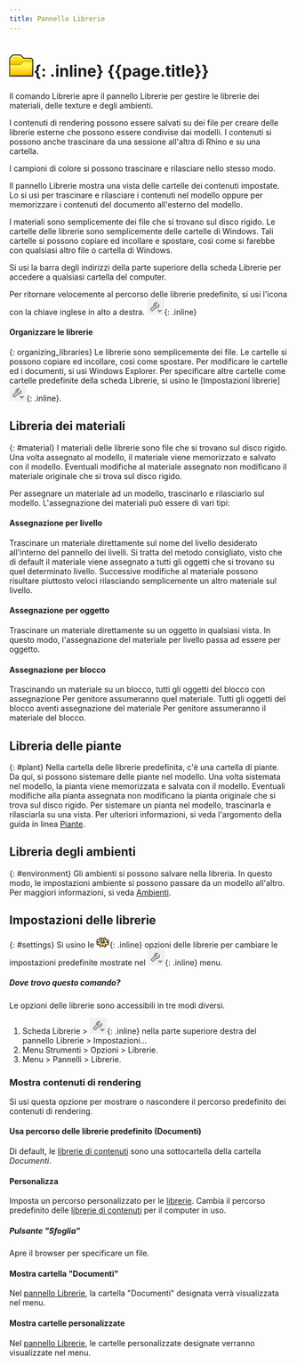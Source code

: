 ```yaml
---
title: Pannello Librerie
---
```


# ![images/libraries.svg](images/libraries.svg){: .inline} {{page.title}}
Il comando Librerie apre il pannello Librerie per gestire le librerie dei materiali, delle texture e degli ambienti.

I contenuti di rendering possono essere salvati su dei file per creare delle librerie esterne che possono essere condivise dai modelli. I contenuti si possono anche trascinare da una sessione all'altra di Rhino e su una cartella.

I campioni di colore si possono trascinare e rilasciare nello stesso modo.

Il pannello Librerie mostra una vista delle cartelle dei contenuti impostate. Lo si usi per trascinare e rilasciare i contenuti nel modello oppure per memorizzare i contenuti del documento all'esterno del modello.

I materiali sono semplicemente dei file che si trovano sul disco rigido.  Le cartelle delle librerie sono semplicemente delle cartelle di Windows.  Tali cartelle si possono copiare ed incollare e spostare, così come si farebbe con qualsiasi altro file o cartella di Windows.

Si usi la barra degli indirizzi della parte superiore della scheda Librerie per accedere a qualsiasi cartella del computer.

Per ritornare velocemente al percorso delle librerie predefinito, si usi l'icona con la chiave inglese in alto a destra. ![images/library_default.png](images/library_default.png){: .inline}

#### Organizzare le librerie
{: organizing_libraries}
Le librerie sono semplicemente dei file.  Le cartelle si possono copiare ed incollare, così come spostare. Per modificare le cartelle ed i documenti, si usi Windows Explorer. Per specificare altre cartelle come cartelle predefinite della scheda Librerie, si usino le [Impostazioni librerie] ![images/library_default.png](images/library_default.png){: .inline}.

## Libreria dei materiali
{: #material}
I materiali delle librerie sono file che si trovano sul disco rigido.  Una volta assegnato al modello, il materiale viene memorizzato e salvato con il modello. Eventuali modifiche al materiale assegnato non modificano il materiale originale che si trova sul disco rigido.

Per assegnare un materiale ad un modello, trascinarlo e rilasciarlo sul modello. L'assegnazione dei materiali può essere di vari tipi:

#### Assegnazione per livello
Trascinare un materiale direttamente sul nome del livello desiderato all'interno del pannello dei livelli. Si tratta del metodo consigliato, visto che di default il materiale viene assegnato a tutti gli oggetti che si trovano su quel determinato livello. Successive modifiche al materiale possono risultare piuttosto veloci rilasciando semplicemente un altro materiale sul livello.

#### Assegnazione per oggetto
Trascinare un materiale direttamente su un oggetto in qualsiasi vista. In questo modo, l'assegnazione del materiale per livello passa ad essere per oggetto.

#### Assegnazione per blocco
Trascinando un materiale su un blocco, tutti gli oggetti del blocco con assegnazione Per genitore assumeranno quel materiale.  Tutti gli oggetti del blocco aventi assegnazione del materiale Per genitore assumeranno il materiale del blocco.

## Libreria delle piante
{: #plant}
Nella cartella delle librerie predefinita, c'è una cartella di piante.  Da qui, si possono sistemare delle piante nel modello.  Una volta sistemata nel modello, la pianta viene memorizzata e salvata con il modello.  Eventuali modifiche alla pianta assegnata non modificano la pianta originale che si trova sul disco rigido. Per sistemare un pianta nel modello, trascinarla e rilasciarla su una vista. Per ulteriori informazioni, si veda l'argomento della guida in linea [Piante](plants.html).

## Libreria degli ambienti
{: #environment}
Gli ambienti si possono salvare nella libreria.  In questo modo, le impostazioni ambiente si possono passare da un modello all'altro.  Per maggiori informazioni, si veda [Ambienti](environment-tab.html).

## Impostazioni delle librerie
{: #settings}
Si usino le ![images/options.png](images/options.png){: .inline} opzioni delle librerie per cambiare le impostazioni predefinite mostrate nel ![images/library_default.png](images/library_default.png){: .inline} menu.

##### Dove trovo questo comando?
Le opzioni delle librerie sono accessibili in tre modi diversi. 

 1. Scheda Librerie > ![images/library_default.png](images/library_default.png){: .inline} nella parte superiore destra del pannello Librerie > Impostazioni...
 1. Menu Strumenti > Opzioni > Librerie.
 1. Menu > Pannelli > Librerie.


### Mostra contenuti di rendering
Si usi questa opzione per mostrare o nascondere il percorso predefinito dei contenuti di rendering.

#### Usa percorso delle librerie predefinito (Documenti)
Di default, le [librerie di contenuti](libraries.html) sono una sottocartella della cartella *Documenti*.

#### Personalizza
Imposta un percorso personalizzato per le [librerie](libraries.html).   Cambia il percorso predefinito delle [librerie di contenuti](libraries.html) per il computer in uso.

##### Pulsante "Sfoglia"
Apre il browser per specificare un file.

#### Mostra cartella "Documenti"
Nel [pannello Librerie](libraries.html), la cartella "Documenti" designata verrà visualizzata nel menu.

#### Mostra cartelle personalizzate
Nel [pannello Librerie](libraries.html), le cartelle personalizzate designate verranno visualizzate nel menu.